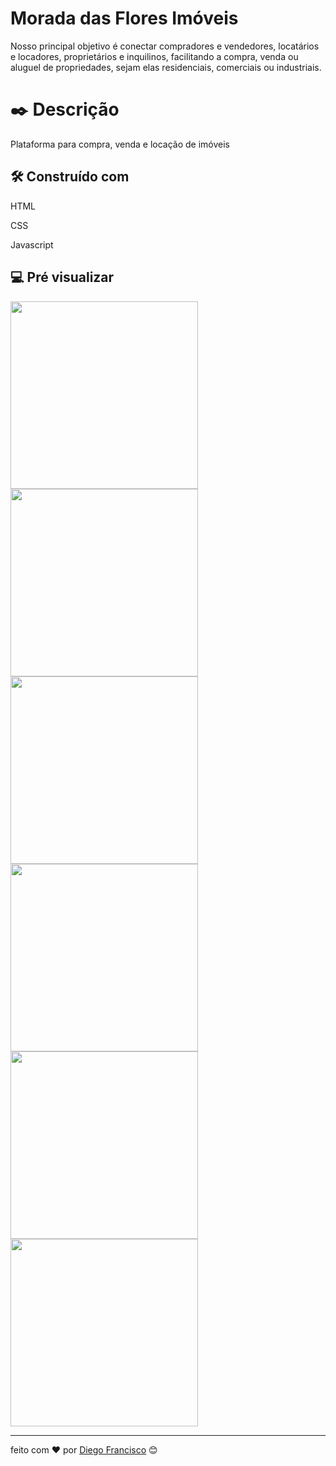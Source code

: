 # Morada das Flores Imóveis
Nosso principal objetivo é conectar compradores e vendedores, locatários e locadores, proprietários e inquilinos, facilitando a compra, venda ou aluguel de propriedades, sejam elas residenciais, comerciais ou industriais.

# ✒️ Descrição

Plataforma para compra, venda e locação de imóveis

## 🛠️ Construído com
HTML 

CSS
 
Javascript

## 💻 Pré visualizar
 <img src="../MoradadasFlores/assets/1.jpg" width="300" />
 <img src="../MoradadasFlores/assets/2.jpg" width="300" />
 <img src="../MoradadasFlores/assets/3.jpg" width="300" />
 <img src="../MoradadasFlores/assets/4.jpg" width="300" />
 <img src="../MoradadasFlores/assets/5.jpg" width="300" />
 <img src="../MoradadasFlores/assets/6.jpg" width="300" />
 

---
feito com ❤️ por [Diego Francisco](https://gist.github.com/diego4w) 😊